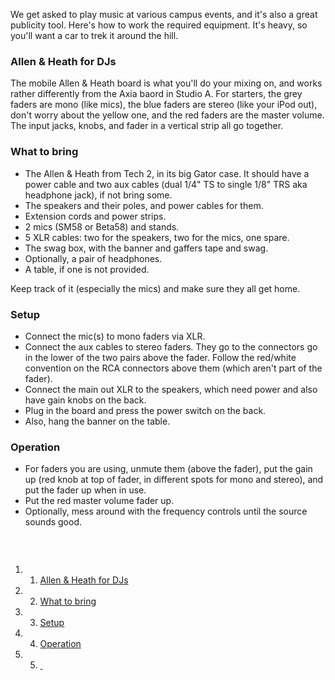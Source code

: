 We get asked to play music at various campus events, and it's also a great publicity tool. Here's how to work the required equipment. It's heavy, so you'll want a car to trek it around the hill.

### Allen & Heath for DJs

The mobile Allen & Heath board is what you'll do your mixing on, and works rather differently from the Axia baord in Studio A. For starters, the grey faders are mono (like mics), the blue faders are stereo (like your iPod out), don't worry about the yellow one, and the red faders are the master volume. The input jacks, knobs, and fader in a vertical strip all go together.

### What to bring

-   The Allen & Heath from Tech 2, in its big Gator case. It should have a power cable and two aux cables (dual 1/4" TS to single 1/8" TRS aka headphone jack), if not bring some.
-   The speakers and their poles, and power cables for them.
-   Extension cords and power strips.
-   2 mics (SM58 or Beta58) and stands.
-   5 XLR cables: two for the speakers, two for the mics, one spare.
-   The swag box, with the banner and gaffers tape and swag.
-   Optionally, a pair of headphones.
-   A table, if one is not provided.

Keep track of it (especially the mics) and make sure they all get home.

### Setup

-   Connect the mic(s) to mono faders via XLR.
-   Connect the aux cables to stereo faders. They go to the connectors go in the lower of the two pairs above the fader. Follow the red/white convention on the RCA connectors above them (which aren't part of the fader).
-   Connect the main out XLR to the speakers, which need power and also have gain knobs on the back.
-   Plug in the board and press the power switch on the back.
-   Also, hang the banner on the table.

### Operation

-   For faders you are using, unmute them (above the fader), put the gain up (red knob at top of fader, in different spots for mono and stereo), and put the fader up when in use.
-   Put the red master volume fader up.
-   Optionally, mess around with the frequency controls until the source sounds good.

###  

1.  1. [Allen & Heath for DJs](#Allen_.26_Heath_for_DJs)
2.  2. [What to bring](#What_to_bring)
3.  3. [Setup](#Setup)
4.  4. [Operation](#Operation)
5.  5. [ ](#)

